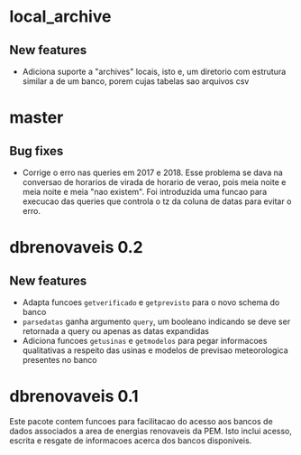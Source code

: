 # local_archive

## New features

* Adiciona suporte a "archives" locais, isto e, um diretorio com estrutura similar a de um banco,
  porem cujas tabelas sao arquivos csv

# master

## Bug fixes

* Corrige o erro nas queries em 2017 e 2018. Esse problema se dava na conversao de horarios de 
  virada de horario de verao, pois meia noite e meia noite e meia "nao existem". Foi introduzida
  uma funcao para execucao das queries que controla o tz da coluna de datas para evitar o erro.

# dbrenovaveis 0.2

## New features

* Adapta funcoes `getverificado` e `getprevisto` para o novo schema do banco
* `parsedatas` ganha argumento `query`, um booleano indicando se deve ser retornada a query ou
  apenas as datas expandidas
* Adiciona funcoes `getusinas` e `getmodelos` para pegar informacoes qualitativas a respeito das
  usinas e modelos de previsao meteorologica presentes no banco

# dbrenovaveis 0.1

Este pacote contem funcoes para facilitacao do acesso aos bancos de dados associados a area de
energias renovaveis da PEM. Isto inclui acesso, escrita e resgate de informacoes acerca dos bancos
disponiveis.